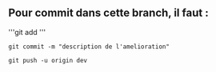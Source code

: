 ## Pour commit dans cette branch, il faut :
'''git add <file> <otherfile>'''

``` git commit -m "description de l'amelioration" ```

``` git push -u origin dev ```

